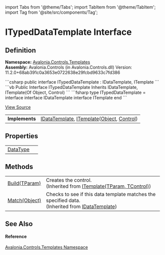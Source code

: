 import Tabs from '@theme/Tabs'; 
import TabItem from '@theme/TabItem'; 
import Tag from '@site/src/components/Tag'; 

# ITypedDataTemplate Interface




## Definition
**Namespace:** <a href="N_Avalonia_Controls_Templates">Avalonia.Controls.Templates</a>  
**Assembly:** Avalonia.Controls (in Avalonia.Controls.dll) Version: 11.2.0+68ab391c0a3653e0722638e29fcbd9633c7fd386

<Tabs groupId="api-code-preview">
<TabItem value="csharp" label="C#">
```csharp
public interface ITypedDataTemplate : IDataTemplate, 
	ITemplate<Object, Control>
```
</TabItem>
<TabItem value="vb" label="VB">
```vb
Public Interface ITypedDataTemplate
	Inherits IDataTemplate, ITemplate(Of Object, Control)
```
</TabItem>
<TabItem value="fsharp" label="F#">
```fsharp
type ITypedDataTemplate = 
    interface
        interface IDataTemplate
        interface ITemplate<Object, Control>
    end
```
</TabItem>
</Tabs>



<a href="https://github.com/AvaloniaUI/Avalonia/tree/master/srcAvalonia.Controls/Templates/ITypedDataTemplate.cs" title="View the source code">View Source</a>

<table>
<tr><td><strong>Implements</strong></td><td><a href="T_Avalonia_Controls_Templates_IDataTemplate">IDataTemplate</a>, <a href="T_Avalonia_Controls_Templates_ITemplate_2">ITemplate</a>(<a href="https://learn.microsoft.com/dotnet/api/system.object" target="_blank" rel="noopener noreferrer">Object</a>, <a href="T_Avalonia_Controls_Control">Control</a>)</td></tr>
</table>



## Properties
<table>
<tr>
<td><a href="P_Avalonia_Controls_Templates_ITypedDataTemplate_DataType">DataType</a></td>
<td> </td>
</tr>
</table>

## Methods
<table>
<tr>
<td><a href="M_Avalonia_Controls_Templates_ITemplate_2_Build">Build(TParam)</a></td>
<td>Creates the control.<br />(Inherited from <a href="T_Avalonia_Controls_Templates_ITemplate_2">ITemplate(TParam, TControl)</a>)</td>
</tr>
<tr>
<td><a href="M_Avalonia_Controls_Templates_IDataTemplate_Match">Match(Object)</a></td>
<td>Checks to see if this data template matches the specified data.<br />(Inherited from <a href="T_Avalonia_Controls_Templates_IDataTemplate">IDataTemplate</a>)</td>
</tr>
</table>

## See Also


#### Reference
<a href="N_Avalonia_Controls_Templates">Avalonia.Controls.Templates Namespace</a>  
